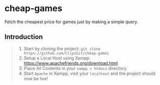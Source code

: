 # cheap-games
Fetch the cheapest price for games just by making a simple query. 

## Introduction
> 1. Start by cloning the project: 
`git clone https://github.com/ClipzGit/cheap-games`
> 2. Setup a Local Host using Xampp:
https://www.apachefriends.org/download.html
> 3. Place All Contents in your `xampp > htdocs` directory.
> 4. Start `Apache` in Xampp; visit your `localhost` and the project should now be live!
